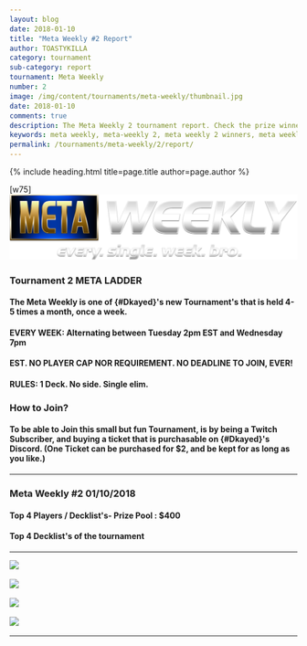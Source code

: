 ```yaml
---
layout: blog
date: 2018-01-10
title: "Meta Weekly #2 Report"
author: TOASTYKILLA
category: tournament
sub-category: report
tournament: Meta Weekly
number: 2
image: /img/content/tournaments/meta-weekly/thumbnail.jpg
date: 2018-01-10
comments: true
description: The Meta Weekly 2 tournament report. Check the prize winners and their decks here.
keywords: meta weekly, meta-weekly 2, meta weekly 2 winners, meta weekly 2 decks, tournament
permalink: /tournaments/meta-weekly/2/report/
---
```


{% include heading.html title=page.title author=page.author %}

[w75]
![](/img/content/tournaments/meta-weekly/banner.png)

### Tournament 2 META LADDER 

#### The Meta Weekly is one of {#Dkayed}'s new Tournament's that is held 4-5 times a month, once a week.

#### EVERY WEEK: Alternating between Tuesday 2pm EST and Wednesday 7pm

#### EST. NO PLAYER CAP NOR REQUIREMENT. NO DEADLINE TO JOIN, EVER!

#### RULES: 1 Deck. No side. Single elim.

### How to Join?

#### To be able to Join this small but fun Tournament, is by being a Twitch Subscriber, and buying a ticket that is purchasable on {#Dkayed}'s Discord.  (One Ticket can be purchased for $2, and be kept for as long as you like.)

----------

### Meta Weekly #2  01/10/2018

#### Top 4 Players /  Decklist's- Prize Pool : $400

#### Top 4 Decklist's of the tournament 

----------

![](https://i.imgur.com/fVOHn97.png)

![](https://i.imgur.com/nnnp7sa.png)

![](https://i.imgur.com/62X35aF.png)

![](https://i.imgur.com/qIvrELU.png)


----------